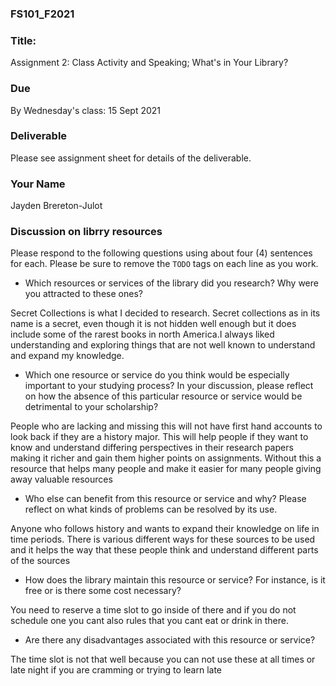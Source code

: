 ### FS101_F2021

### Title:
Assignment 2: Class Activity and Speaking; What's in Your Library?

### Due
By Wednesday's class: 15 Sept 2021

### Deliverable

Please see assignment sheet for details of the deliverable.


### Your Name
Jayden Brereton-Julot





### Discussion on librry resources
Please respond to the following questions using about four (4) sentences for each. Please be sure to remove the `TODO` tags on each line as you work.


 - Which resources or services of the library did you research? Why were you attracted to these ones?

Secret Collections is what I decided to research. Secret collections as in its name is a secret, even though it is not hidden well enough but it does include some of the rarest books in north America.I always liked understanding and exploring things that are not well known to understand and expand my knowledge.

 - Which one resource or service do you think would be especially important to your studying process? In your discussion, please reflect on how the absence of this particular resource or service would be detrimental to your scholarship?

People who are lacking and missing this will not have first hand accounts to look back if they are a history major. This will help people if they want to know and understand differing perspectives in their research papers making it richer and gain them higher points on assignments. Without this a resource that helps many people and make it easier for many people giving away valuable resources

 - Who else can benefit from this resource or service and why? Please reflect on what kinds of problems can be resolved by its use.

Anyone who follows history and wants to expand their knowledge on life in time periods. There is various different ways for these sources to be used and it helps the way that these people think and understand different parts of the sources 

 - How does the library maintain this resource or service? For instance, is it free or is there some cost necessary?

You need to reserve a time slot to go inside of there and if you do not schedule one you cant also rules that you cant eat or drink in there.

 - Are there any disadvantages associated with this resource or service?

The time slot is not that well because you can not use these at all times or late night if you are cramming or trying to learn late

